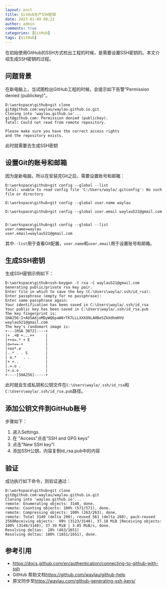 ```yaml
---
layout: post
title: GitHub生产SSH密钥
date: 2023-01-09 00:22
author: admin
comments: true
categories: [GitHub]
tags: [GitHub]
---
```


在初始使用GitHub的SSH方式检出工程的时候，是需要设置SSH密钥的。本文介绍生成SSH密钥的过程。

<!-- more -->

## 问题背景

在新电脑上，当试图检出GitHub工程的时候，会提示如下告警“Permission denied (publickey)”。

```
D:\workspace\github>git clone git@github.com:waylau/waylau.github.io.git
Cloning into 'waylau.github.io'...
git@github.com: Permission denied (publickey).
fatal: Could not read from remote repository.

Please make sure you have the correct access rights
and the repository exists.
```

此时就需要去生成SSH密钥



## 设置Git的账号和邮箱

因为是新电脑，所以在安装完Git之后，需要设置账号和邮箱：

```
D:\workspace\github>git config --global --list
fatal: unable to read config file 'C:/Users/wayla/.gitconfig': No such file or directory

D:\workspace\github>git config --global user.name waylau

D:\workspace\github>git config --global user.email waylau521@gmail.com


D:\workspace\github>git config --global --list
user.name=waylau
user.email=waylau521@gmail.com
```


其中`--list`用于查看Git配置，`user.name`和`user.email`用于设置账号和邮箱。



## 生成SSH密钥



生成SSH密钥示例如下：

```
D:\workspace\github>ssh-keygen -t rsa -C waylau521@gmail.com
Generating public/private rsa key pair.
Enter file in which to save the key (C:\Users\wayla/.ssh/id_rsa):
Enter passphrase (empty for no passphrase):
Enter same passphrase again:
Your identification has been saved in C:\Users\wayla/.ssh/id_rsa
Your public key has been saved in C:\Users\wayla/.ssh/id_rsa.pub
The key fingerprint is:
SHA256:I+AU5AdjoMDyWQ6paW8rTK7LLLXXXO9LAHBe5ZkXdhmHYU waylau521@gmail.com
The key's randomart image is:
+---[RSA 3072]----+
|+ .+B +...++     |
|++o=.* + E       |
|o=+==-+          |
|+oo*.o           |
|..* . . S        |
| o.*   . .       |
|+ +..            |
|.=.o .           |
|+.o.o            |
+----[SHA256]-----+
```



此时就会生成私钥和公钥文件在`C:\Users\wayla/.ssh/id_rsa`和`C:\Users\wayla/.ssh/id_rsa.pub`路径。

## 添加公钥文件到GitHub账号


步骤如下：

1. 进入Settings.
2. 在 "Access"点击“SSH and GPG keys”
3. 点击“New SSH key”I
4. 添加SSH公钥，内容复制id_rsa.pub中的内容



## 验证

成功执行如下命令，则验证通过：

```
D:\workspace\github>git clone git@github.com:waylau/waylau.github.io.git
Cloning into 'waylau.github.io'...
remote: Enumerating objects: 3140, done.
remote: Counting objects: 100% (571/571), done.
remote: Compressing objects: 100% (263/263), done.
remote: Total 3140 (delta 298), reused 561 (delta 288), pack-reused 2569Receiving objects:  99% (3123/3140), 37.18 MiB |Receiving objects: 100% (3140/3140), 37.39 MiB | 3.05 MiB/s, done.
Resolving deltas:  28% (463/1651)
Resolving deltas: 100% (1651/1651), done.
```


## 参考引用

* https://docs.github.com/en/authentication/connecting-to-github-with-ssh
* GitHub 帮助文档<https://github.com/waylau/github-help>
* 原文同步至<https://waylau.com/github-generating-ssh-keys/>
